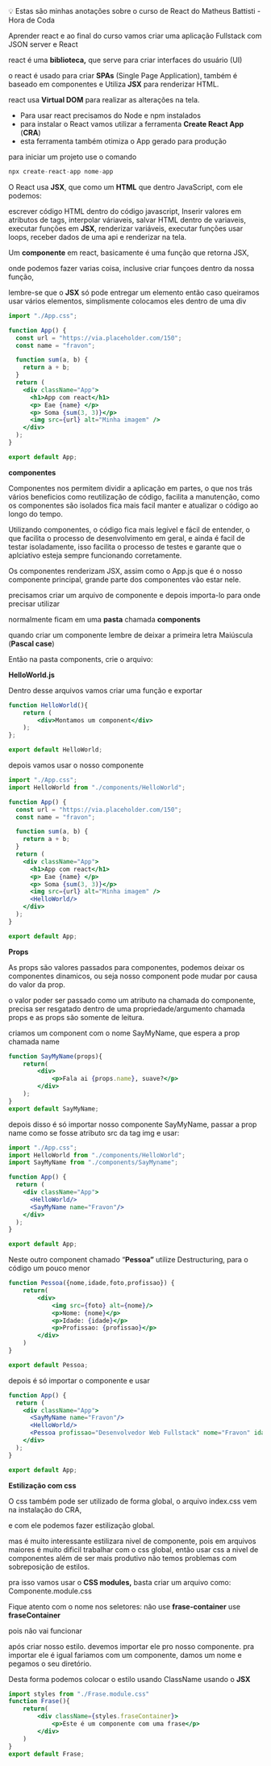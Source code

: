 <aside>
💡 Estas são minhas anotações sobre o curso de React do Matheus Battisti - Hora de Coda

</aside>

Aprender react e ao final do curso vamos criar uma aplicação Fullstack com JSON server e React

react é uma **biblioteca,** que serve para criar interfaces do usuário (UI)

o react é usado para criar **SPAs** (Single Page Application), também é baseado em componentes e Utiliza **JSX** para renderizar HTML.

react usa **Virtual DOM** para realizar as alterações na tela.

- Para usar react precisamos do Node e npm instalados
- para instalar o React vamos utilizar a ferramenta **Create React App** (**CRA**)
- esta ferramenta também otimiza o App gerado para produção

para iniciar um projeto use o comando

```jsx
npx create-react-app nome-app
```

O React usa **JSX**, que como um **HTML** que dentro  JavaScript, com ele podemos:

escrever código HTML dentro do código javascript, Inserir valores em atributos de tags, interpolar váriaveis, salvar HTML dentro de variaveis, executar funções em **JSX**, renderizar variáveis, executar funções usar loops, receber dados de uma api e renderizar na tela.

Um **componente** em react, basicamente é uma função que retorna JSX, 

onde podemos fazer varias coisa, inclusive criar funçoes dentro da nossa função,

lembre-se que o **JSX** só pode entregar um elemento então caso queiramos usar vários elementos, simplismente colocamos eles dentro de uma div

```jsx
import "./App.css";

function App() {
  const url = "https://via.placeholder.com/150";
  const name = "fravon";

  function sum(a, b) {
    return a + b;
  }
  return (
    <div className="App">
      <h1>App com react</h1>
      <p> Eae {name} </p>
      <p> Soma {sum(3, 3)}</p>
      <img src={url} alt="Minha imagem" />
    </div>
  );
}

export default App;
```

**componentes**

Componentes  nos permitem dividir a aplicação em partes, o que nos trás vários beneficios como reutilização de código, facilita a manutenção, como os componentes são isolados fica mais facil manter e atualizar o código ao longo do tempo.

Utilizando componentes, o código fica mais legível e fácil de entender, o que facilita o processo de desenvolvimento em geral, e ainda é facil de testar isoladamente, isso facilita o processo de testes e garante que o aplciativo esteja sempre funcionando corretamente.

Os componentes renderizam JSX, assim como o App.js que é o nosso componente principal, grande parte dos componentes vão estar nele.

precisamos criar um arquivo de componente e depois importa-lo para onde precisar utilizar

normalmente ficam em uma **pasta** chamada **components**

quando criar um componente lembre de deixar a primeira letra Maiúscula (**Pascal case**)

Então na pasta components, crie o arquivo:

**HelloWorld.js**

Dentro desse arquivos vamos criar uma função e exportar

```jsx
function HelloWorld(){
    return (
        <div>Montamos um component</div>
    );
};

export default HelloWorld;
```

depois vamos usar o nosso componente

```jsx
import "./App.css";
import HelloWorld from "./components/HelloWorld";

function App() {
  const url = "https://via.placeholder.com/150";
  const name = "fravon";

  function sum(a, b) {
    return a + b;
  }
  return (
    <div className="App">
      <h1>App com react</h1>
      <p> Eae {name} </p>
      <p> Soma {sum(3, 3)}</p>
      <img src={url} alt="Minha imagem" />
      <HelloWorld/>
    </div>
  );
}

export default App;
```

**Props**

As props são valores passados para componentes, podemos deixar os componentes dinamicos, ou seja nosso component pode mudar por causa do valor da prop.

o valor poder ser passado como um atributo na chamada do componente, precisa ser resgatado dentro de  uma propriedade/argumento chamada props e as props são somente de leitura.

criamos um component com o nome SayMyName, que espera a prop chamada name

```jsx
function SayMyName(props){
    return(
        <div>
            <p>Fala ai {props.name}, suave?</p>
        </div>
    );
}
export default SayMyName;
```

depois disso é só importar nosso componente SayMyName, passar a prop name como se fosse atributo src da tag img e usar:

```jsx
import "./App.css";
import HelloWorld from "./components/HelloWorld";
import SayMyName from "./components/SayMyname";

function App() {
  return (
    <div className="App">
      <HelloWorld/>
      <SayMyName name="Fravon"/>
    </div>
  );
}

export default App;
```

Neste outro component chamado “**Pessoa”** utilize Destructuring, para o código um pouco menor

```jsx
function Pessoa({nome,idade,foto,profissao}) {
    return(
        <div>
            <img src={foto} alt={nome}/>
            <p>Nome: {nome}</p>
            <p>Idade: {idade}</p>
            <p>Profissao: {profissao}</p>
        </div>
    )
}

export default Pessoa;
```

depois é só importar o componente e usar

```jsx
function App() {
  return (
    <div className="App">
      <SayMyName name="Fravon"/>
      <HelloWorld/>
      <Pessoa profissao="Desenvolvedor Web Fullstack" nome="Fravon" idade="22" foto="https://via.placeholder.com/150" />
    </div>
  );
}

export default App;
```

**Estilização com css**

O css também pode ser utilizado de forma global, o arquivo index.css vem na instalação do CRA,

e com ele podemos fazer estilização global.

mas é muito interessante estilizara nivel de componente, pois em arquivos maiores é muito dificil trabalhar com o css global, então usar css a nivel de componentes além de ser mais produtivo não temos problemas com sobreposição de estilos.

pra isso vamos usar o **CSS modules,** basta criar um arquivo como: Componente.module.css

Fique atento com o nome nos seletores: não use **frase-container** use ****************fraseContainer****************

pois não vai funcionar

após criar nosso estilo. devemos importar ele pro nosso componente. pra importar ele é igual fariamos com um componente, damos um nome e pegamos o seu diretório.

Desta forma podemos colocar o estilo usando ClassName usando o **JSX**

```jsx
import styles from "./Frase.module.css"
function Frase(){
    return(
        <div className={styles.fraseContainer}>
            <p>Este é um componente com uma frase</p>
        </div>
    )
}
export default Frase;
```